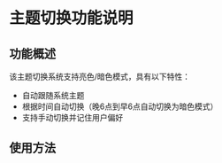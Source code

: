 # 主题切换功能说明

## 功能概述
该主题切换系统支持亮色/暗色模式，具有以下特性：
- 自动跟随系统主题
- 根据时间自动切换（晚6点到早6点自动切换为暗色模式）
- 支持手动切换并记住用户偏好

## 使用方法